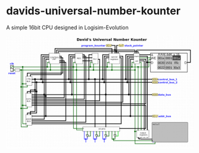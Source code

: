 # davids-universal-number-kounter
A simple 16bit CPU designed in Logisim-Evolution

![image info](./docs/images/dunk.png)
